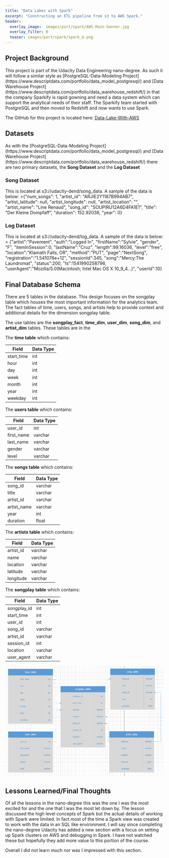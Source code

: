 ```yaml
---
title: "Data Lakes with Spark"
excerpt: "Constructing an ETL pipeline from s3 to AWS Spark."
header:
  overlay_image:  images/port/spark/AWS-Main-banner.jpg
  overlay_filter: 0
  teaser: images/port/spark/spark_b.png
---
```


<h2> Project Background </h2>
This project is part of the Udacity Data Engineering nano-degree.  As such it will follow a similar style as [PostgreSQL-Data-Modeling Project](https://www.descriptdata.com/portfolio/data_model_postgresql/) and [Data Warehouse Project](https://www.descriptdata.com/portfolio/data_warehouse_redshift/) in that the company Sparkify is rapid gowning and need a data system which can support the analytical needs of their staff.  The Sparkify team started with PostgreSQL and then moved to Redshift and now wants to use Spark.

The GitHub for this project is located here: [Data-Lake-With-AWS](https://github.com/tvanpat/data-lake-with-aws)

<h2> Datasets </h2>
As with the [PostgreSQL-Data-Modeling Project](https://www.descriptdata.com/portfolio/data_model_postgresql/) and [Data Warehouse Project](https://www.descriptdata.com/portfolio/data_warehouse_redshift/) there are two primary datasets, the <strong>Song Dataset</strong> and the <strong>Log Dataset</strong>


<h3> Song Dataset</h3>
This is located at s3://udacity-dend/song_data.  A sample of the data is below:
 >{"num_songs": 1, "artist_id": "ARJIE2Y1187B994AB7", "artist_latitude": null, "artist_longitude": null, "artist_location": "", "artist_name": "Line Renaud", "song_id": "SOUPIRU12A6D4FA1E1", "title": "Der Kleine Dompfaff", "duration": 152.92036, "year": 0}

<h3> Log Dataset</h3>
This is located at s3://udacity-dend/log_data.  A sample of the data is below:
 > {"artist":"Pavement", "auth":"Logged In", "firstName":"Sylvie", "gender", "F", "itemInSession":0, "lastName":"Cruz", "length":99.16036, "level":"free", "location":"Klamath Falls, OR", "method":"PUT", "page":"NextSong", "registration":"1.541078e+12", "sessionId":345, "song":"Mercy:The Laundromat", "status":200, "ts":1541990258796, "userAgent":"Mozilla/5.0(Macintosh; Intel Mac OS X 10_9_4...)", "userId":10}

<h2> Final Database Schema </h2>
There are 5 tables in the database.  This design focuses on the songplay table which houses the most important information for the analytics team.  The fact tables of time, users, songs, and artists help to provide context and additional details for the dimension songplay table.

The use tables are the **songplay_fact**, **time_dim**, **user_dim**, **song_dim**, and **artist_dim** tables.  These tables are in the

The **time table** which contains:

| Field        | Data Type          |
 |-------------  | ------------- |
| start_time      |int |
| hour      | int     |
| day | int      |
| week | int     |
| month | int      |
| year | int     |  
| weekday | int     |

The **users table** which contains:

| Field        | Data Type          |
| ------------- | ------------- |
| user_id      | int |
| first_name      | varchar      |
| last_name | varchar      |
| gender | varchar      |
| level | varchar     |

The **songs table** which contains:

| Field        | Data Type          |
| ------------- | ------------- |  
| song_id      | varchar |
| title      | varchar      |
| artist_id | varchar      |
| artist_name | varchar      |
| year | int     |
| duration | float     |

The **artists table** which contains:

| Field        | Data Type          |
| ------------- | ------------- |  
| artist_id      | varchar |
| name      | varchar      |
| location | varchar      |  
| latitude | varchar      |
| longitude | varchar   |

The **songplay table** which contains:

| Field        | Data Type          |
| ------------- | ------------- |
| songplay_id      | int |
| start_time      | int    |  
| user_id | int  |  
| song_id | varchar      |  
| artist_id | varchar     |  
| session_id | int  |
| location | varchar      |
| user_agent | varchar    |

<img src="/images/port/spark/snowflake_erd.PNG">

<h2> Lessons Learned/Final Thoughts </h2>
Of all the lessons in the nano-degree this was the one I was the most excited for and the one that I was the most let down by.  The lesson discussed the high level concepts of Spark but the actual details of working with Spark were limited.  In fact most of the time a Spark view was created to work with the data in an SQL like environment.  I will say since completing the nano-degree Udacity has added a new section with a focus on setting up Spark clusters on AWS and debugging in Spark.  I have not watched these but hopefully they add more value to this portion of the course.

Overall I did not learn much nor was I impressed with this section.

